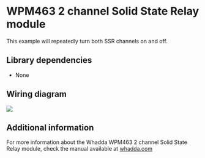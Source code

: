 # WPM463 2 channel Solid State Relay module

This example will repeatedly turn both SSR channels on and off.

## Library dependencies
* None

## Wiring diagram
![](./wiring_diagram_bb.png)

## Additional information
  For more information about the Whadda WPM463 2 channel Solid State Relay module, check the manual available at [whadda.com](https://whadda.com)